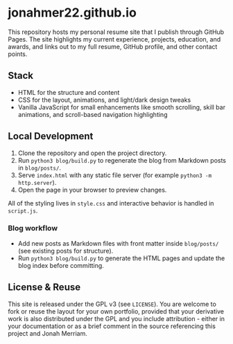 # jonahmer22.github.io

This repository hosts my personal resume site that I publish through GitHub Pages. The site highlights my current experience, projects, education, and awards, and links out to my full resume, GitHub profile, and other contact points.

## Stack

- HTML for the structure and content
- CSS for the layout, animations, and light/dark design tweaks
- Vanilla JavaScript for small enhancements like smooth scrolling, skill bar animations, and scroll-based navigation highlighting

## Local Development

1. Clone the repository and open the project directory.
2. Run `python3 blog/build.py` to regenerate the blog from Markdown posts in `blog/posts/`.
3. Serve `index.html` with any static file server (for example `python3 -m http.server`).
4. Open the page in your browser to preview changes.

All of the styling lives in `style.css` and interactive behavior is handled in `script.js`.

### Blog workflow

- Add new posts as Markdown files with front matter inside `blog/posts/` (see existing posts for structure).
- Run `python3 blog/build.py` to generate the HTML pages and update the blog index before committing.

## License & Reuse

This site is released under the GPL v3 (see `LICENSE`). You are welcome to fork or reuse the layout for your own portfolio, provided that your derivative work is also distributed under the GPL and you include attribution - either in your documentation or as a brief comment in the source referencing this project and Jonah Merriam.
